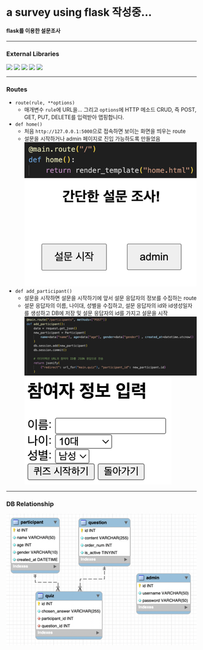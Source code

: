 # a survey using flask  작성중...
#### flask를 이용한 설문조사
---

### External Libraries
<img src="https://img.shields.io/badge/python-3.10.11-3776AB?style=for-the-badge&logo=python&logoColor=white"/>
<img src="https://img.shields.io/badge/flask-3.0.3-%23000.svg?style=for-the-badge&logo=flask&logoColor=white"/>
<img src="https://img.shields.io/badge/pandas-2.2.3-%23150458.svg?style=for-the-badge&logo=pandas&logoColor=white"/>
<img src="https://img.shields.io/badge/Plotly-5.24.1-%233F4F75.svg?style=for-the-badge&logo=plotly&logoColor=white"/>
<img src="https://img.shields.io/badge/sqlite-%2307405e.svg?style=for-the-badge&logo=sqlite&logoColor=white"/>

---

### Routes
- `route(rule, **options)`
    - 매개변수 `rule`에 URL을... 그리고 `options`에 HTTP 메소드 CRUD, 즉 POST, GET, PUT, DELETE를 입력받아 맵핑합니다.
- `def home()`
    - 처음 `http://127.0.0.1:5000`으로 접속하면 보이는 화면을 띄우는 route
    - 설문을 시작하거나 admin 페이지로 진입 가능하도록 만들었음
    ![def_home()](/img/def_home.png)
    ![home](/img/home_html.png)
- `def add_participant()`
    - 설문을 시작하면 설문을 시작하기에 앞서 설문 응답자의 정보를 수집하는 route
    - 설문 응답자의 이름, 나이대, 성별을 수집하고, 설문 응답자의 id와 id생성일자를 생성하고 DB에 저장 및 설문 응답자의 id를 가지고 설문을 시작
    ![def_add_participant()](/img/def_add_participant().png)
    ![index](/img/index_html.png)


---
### DB Relationship
![db relationship](/img/DB_Diagram.png)